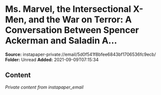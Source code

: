 # Ms. Marvel, the Intersectional X-Men, and the War on Terror: A Conversation Between Spencer Ackerman and Saladin A…

**Source:** instapaper-private://email/5d0f541f8bfee6843bf1706536fc9ecb/
**Folder:** Unread
**Added:** 2021-09-09T07:15:34




## Content
*Private content from instapaper_email*
